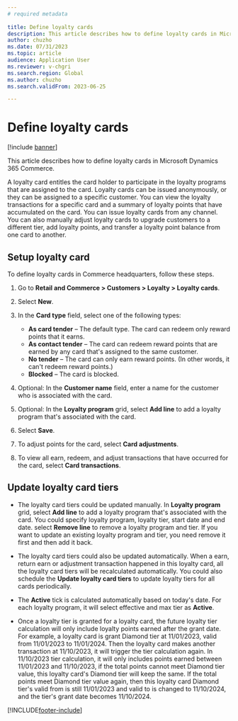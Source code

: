 ```yaml
--- 
# required metadata 
 
title: Define loyalty cards
description: This article describes how to define loyalty cards in Microsoft Dynamics 365 Commerce.
author: chuzho
ms.date: 07/31/2023
ms.topic: article
audience: Application User
ms.reviewer: v-chgri
ms.search.region: Global
ms.author: chuzho
ms.search.validFrom: 2023-06-25 

---
```


# Define loyalty cards

[!include [banner](../includes/banner.md)]

This article describes how to define loyalty cards in Microsoft Dynamics 365 Commerce.

A loyalty card entitles the card holder to participate in the loyalty programs that are assigned to the card. Loyalty cards can be issued anonymously, or they can be assigned to a specific customer. You can view the loyalty transactions for a specific card and a summary of loyalty points that have accumulated on the card. You can issue loyalty cards from any channel. You can also manually adjust loyalty cards to upgrade customers to a different tier, add loyalty points, and transfer a loyalty point balance from one card to another.

## Setup loyalty card

To define loyalty cards in Commerce headquarters, follow these steps.

1. Go to **Retail and Commerce \> Customers \> Loyalty \> Loyalty cards**.
1. Select **New**.
1. In the **Card type** field, select one of the following types:

    - **As card tender** – The default type. The card can redeem only reward points that it earns.
    - **As contact tender** – The card can redeem reward points that are earned by any card that's assigned to the same customer.
    - **No tender** – The card can only earn reward points. (In other words, it can't redeem reward points.)
    - **Blocked** – The card is blocked.

1. Optional: In the **Customer name** field, enter a name for the customer who is associated with the card.
1. Optional: In the **Loyalty program** grid, select **Add line** to add a loyalty program that's associated with the card.
1. Select **Save**.
1. To adjust points for the card, select **Card adjustments**.
1. To view all earn, redeem, and adjust transactions that have occurred for the card, select **Card transactions**.

## Update loyalty card tiers

- The loyalty card tiers could be updated manually. In **Loyalty program** grid, select **Add line** to add a loyalty program that's associated with the card. You could specify loyalty program, loyalty tier, start date and end date. select **Remove line** to remove a loyalty program and tier. If you want to update an existing loyalty program and tier, you need remove it first and then add it back.

- The loyalty card tiers could also be updated automatically. When a earn, return earn or adjustment transaction happened in this loyalty card, all the loyalty card tiers will be recalculated automatically. You could also schedule the **Update loyalty card tiers** to update loyalty tiers for all cards periodically.

- The **Active** tick is calculated automatically based on today's date. For each loyalty program, it will select effective and max tier as **Active**.

- Once a loyalty tier is granted for a loyalty card, the future loyalty tier calculation will only include loyalty points earned after the grant date. For example, a loyalty card is grant Diamond tier at 11/01/2023, valid from 11/01/2023 to 11/01/2024. Then the loyalty card makes another transaction at 11/10/2023, it will trigger the tier calculation again. In 11/10/2023 tier calculation, it will only includes points earned between 11/01/2023 and 11/10/2023, if the total points cannot meet Diamond tier value, this loyalty card's Diamond tier will keep the same. If the total points meet Diamond tier value again, then this loyalty card Diamond tier's valid from is still 11/01/2023 and valid to is changed to 11/10/2024, and the tier's grant date becomes 11/10/2024.


[!INCLUDE[footer-include](../../includes/footer-banner.md)]
